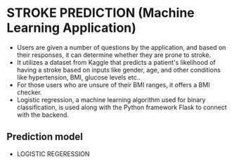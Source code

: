 # STROKE PREDICTION (Machine Learning Application)
* Users are given a number of questions by the application, and based on their responses, it can determine whether they are prone to stroke.
* It utilizes a dataset from Kaggle that predicts a patient's likelihood of having a stroke based on inputs like gender, age, and other conditions like hypertension, BMI, glucose levels etc..
* For those users who are unsure of their BMI ranges, it offers a BMI checker.
* Logistic regression, a machine learning algorithm used for binary classification, is used along with the Python framework Flask to connect with the backend.
  

## Prediction model
   - LOGISTIC REGERESSION
